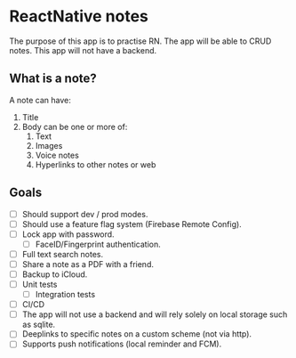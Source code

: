 # ReactNative notes
The purpose of this app is to practise RN. The app will be able to CRUD notes. This app will not have a backend.

## What is a note?
A note can have:
1. Title
2. Body can be one or more of:
   1. Text
   2. Images
   3. Voice notes
   4. Hyperlinks to other notes or web

## Goals
- [ ] Should support dev / prod modes.
- [ ] Should use a feature flag system (Firebase Remote Config).
- [ ] Lock app with password.
  - [ ] FaceID/Fingerprint authentication.
- [ ] Full text search notes.
- [ ] Share a note as a PDF with a friend.
- [ ] Backup to iCloud.
- [ ] Unit tests
  - [ ] Integration tests
- [ ] CI/CD
- [ ] The app will not use a backend and will rely solely on local storage such as sqlite.
- [ ] Deeplinks to specific notes on a custom scheme (not via http).
- [ ] Supports push notifications (local reminder and FCM).